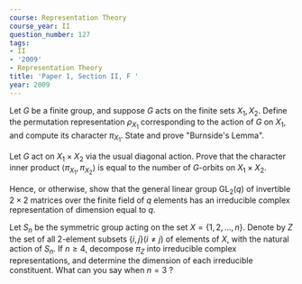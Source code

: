 ```yaml
---
course: Representation Theory
course_year: II
question_number: 127
tags:
- II
- '2009'
- Representation Theory
title: 'Paper 1, Section II, F '
year: 2009
---
```




Let $G$ be a finite group, and suppose $G$ acts on the finite sets $X_{1}, X_{2}$. Define the permutation representation $\rho_{X_{1}}$ corresponding to the action of $G$ on $X_{1}$, and compute its character $\pi_{X_{1}}$. State and prove "Burnside's Lemma".

Let $G$ act on $X_{1} \times X_{2}$ via the usual diagonal action. Prove that the character inner product $\left\langle\pi_{X_{1}}, \pi_{X_{2}}\right\rangle$ is equal to the number of $G$-orbits on $X_{1} \times X_{2}$.

Hence, or otherwise, show that the general linear group $\mathrm{GL}_{2}(q)$ of invertible $2 \times 2$ matrices over the finite field of $q$ elements has an irreducible complex representation of dimension equal to $q$.

Let $S_{n}$ be the symmetric group acting on the set $X=\{1,2, \ldots, n\}$. Denote by $Z$ the set of all 2-element subsets $\{i, j\}(i \neq j)$ of elements of $X$, with the natural action of $S_{n}$. If $n \geqslant 4$, decompose $\pi_{Z}$ into irreducible complex representations, and determine the dimension of each irreducible constituent. What can you say when $n=3$ ?